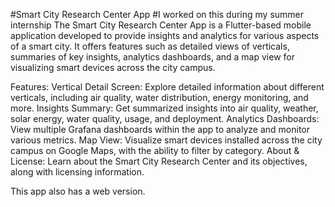 #Smart City Research Center App
#I worked on this during my summer internship
The Smart City Research Center App is a Flutter-based mobile application developed to provide insights and analytics for various aspects of a smart city. It offers features such as detailed views of verticals, summaries of key insights, analytics dashboards, and a map view for visualizing smart devices across the city campus.

Features:
Vertical Detail Screen: Explore detailed information about different verticals, including air quality, water distribution, energy monitoring, and more.
Insights Summary: Get summarized insights into air quality, weather, solar energy, water quality, usage, and deployment.
Analytics Dashboards: View multiple Grafana dashboards within the app to analyze and monitor various metrics.
Map View: Visualize smart devices installed across the city campus on Google Maps, with the ability to filter by category.
About & License: Learn about the Smart City Research Center and its objectives, along with licensing information.

This app also has a web version. 

